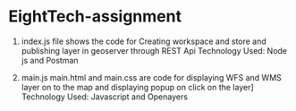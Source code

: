 # EightTech-assignment

1. index.js file shows the code for Creating workspace and store and publishing layer in geoserver through REST Api
  Technology Used: Node js and Postman
  
2. main.js main.html and main.css are code for displaying WFS and WMS layer on to the map and displaying popup on click on the layer]
   Technology Used: Javascript and Openayers
